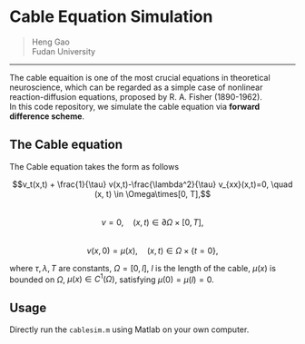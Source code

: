 # Cable Equation Simulation
> Heng Gao  
> Fudan University  
---
The cable equaition is one of the most crucial equations in theoretical neuroscience, which can be regarded as a simple case of nonlinear reaction-diffusion equations, proposed by R. A. Fisher (1890-1962).    
In this code repository, we simulate the cable equation via **forward difference scheme**.

## The Cable equation
The Cable equation takes the form as follows

$$v_t(x,t) + \frac{1}{\tau} v(x,t)-\frac{\lambda^2}{\tau} v_{xx}(x,t)=0, \quad (x, t) \in \Omega\times[0, T],$$    
$$v = 0 , \quad(x, t)\in \partial \Omega \times [0, T],$$  
$$v(x, 0) = \mu(x), \quad (x, t)\in \Omega\times \{ t=0 \},$$

where $\tau, \lambda, T$ are constants, $\Omega=[0, l]$, $l$ is the length of the cable, $\mu(x)$ is bounded on $\Omega$, $\mu(x)\in C^1(\Omega)$, satisfying $\mu(0)=\mu(l)=0$.

## Usage
Directly run the `cablesim.m` using Matlab on your own computer.





